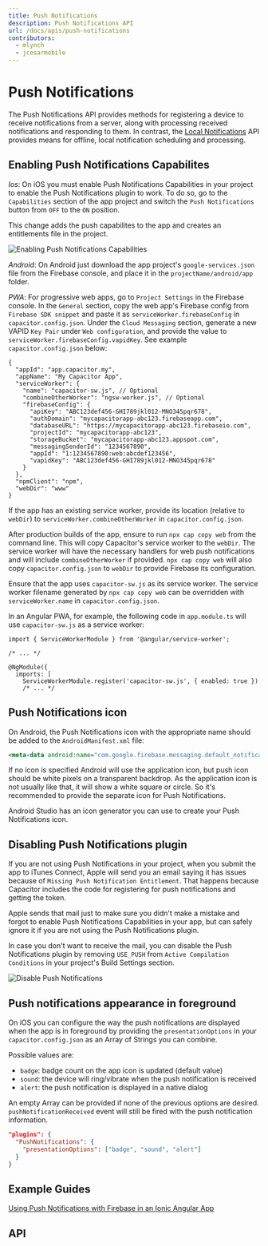 ```yaml
---
title: Push Notifications
description: Push Notifications API
url: /docs/apis/push-notifications
contributors:
  - mlynch
  - jcesarmobile
---
```


<plugin-platforms platforms="pwa,ios,android"></plugin-platforms>

# Push Notifications

The Push Notifications API provides methods for registering a device to receive notifications from a server, along with processing received notifications and responding to them. In contrast, the [Local Notifications](../local-notifications) API provides means for offline, local notification scheduling and processing.

## Enabling Push Notifications Capabilites

*Ios*:
On iOS you must enable Push Notifications Capabilities in your project to enable the Push Notifications plugin to work. To do so, go to the `Capabilities` section of the app project and switch the `Push Notifications` button from `OFF` to the `ON` position.

This change adds the push capabilites to the app and creates an entitlements file in the project.

![Enabling Push Notifications Capabilities](/assets/img/docs/ios/enable-push-capabilities.png)

*Android*:
On Android just download the app project's `google-services.json` file from the Firebase console, and place it in the  `projectName/android/app` folder.

*PWA*:
For progressive web apps, go to `Project Settings` in the Firebase console. In the `General` section, copy the web app's Firebase config from `Firebase SDK snippet` and paste it as `serviceWorker.firebaseConfig` in `capacitor.config.json`. Under the `Cloud Messaging` section, generate a new VAPID `Key Pair` under `Web configuration`, and provide the value to `serviceWorker.firebaseConfig.vapidKey`. See example `capacitor.config.json` below:

```
{
  "appId": "app.capacitor.my",
  "appName": "My Capacitor App",
  "serviceWorker": {
    "name": "capacitor-sw.js", // Optional
    "combineOtherWorker": "ngsw-worker.js", // Optional
    "firebaseConfig": {
      "apiKey": "ABC123def456-GHI789jkl012-MNO345pqr678",
      "authDomain": "mycapacitorapp-abc123.firebaseapp.com",
      "databaseURL": "https://mycapacitorapp-abc123.firebaseio.com",
      "projectId": "mycapacitorapp-abc123",
      "storageBucket": "mycapacitorapp-abc123.appspot.com",
      "messagingSenderId": "1234567890",
      "appId": "1:1234567890:web:abcdef123456",
      "vapidKey": "ABC123def456-GHI789jkl012-MNO345pqr678"
    }
  },
  "npmClient": "npm",
  "webDir": "www"
}
```

If the app has an existing service worker, provide its location (relative to `webDir`) to `serviceWorker.combineOtherWorker` in `capacitor.config.json`.

After production builds of the app, ensure to run `npx cap copy web` from the command line. This will copy Capacitor's service worker to the `webDir`. The service worker will have the necessary handlers for web push notifications and will include `combineOtherWorker` if provided. `npx cap copy web` will also copy `capacitor.config.json` to `webDir` to provide Firebase its configuration.

Ensure that the app uses `capacitor-sw.js` as its service worker. The service worker filename generated by `npx cap copy web` can be overridden with `serviceWorker.name` in `capacitor.config.json`.

In an Angular PWA, for example, the following code in `app.module.ts` will use `capacitor-sw.js` as a service worker:

```
import { ServiceWorkerModule } from '@angular/service-worker';

/* ... */

@NgModule({
  imports: [
    ServiceWorkerModule.register('capacitor-sw.js', { enabled: true })
    /* ... */
```

## Push Notifications icon

On Android, the Push Notifications icon with the appropriate name should be added to the `AndroidManifest.xml` file:

```xml
<meta-data android:name="com.google.firebase.messaging.default_notification_icon" android:resource="@mipmap/push_icon_name" />
```

If no icon is specified Android will use the application icon, but push icon should be white pixels on a transparent backdrop. As the application icon is not usually like that, it will show a white square or circle. So it's recommended to provide the separate icon for Push Notifications.

Android Studio has an icon generator you can use to create your Push Notifications icon.

## Disabling Push Notifications plugin

If you are not using Push Notifications in your project, when you submit the app to iTunes Connect, Apple will send you an email saying it has issues because of `Missing Push Notification Entitlement`. That happens because Capacitor includes the code for registering for push notifications and getting the token.

Apple sends that mail just to make sure you didn't make a mistake and forgot to enable Push Notifications Capabilities in your app, but can safely ignore it if you are not using the Push Notifications plugin.

In case you don't want to receive the mail, you can disable the Push Notifications plugin by removing `USE_PUSH` from `Active Compilation Conditions` in your project's Build Settings section.

![Disable Push Notifications](/assets/img/docs/ios/disable-push-plugin.png)

## Push notifications appearance in foreground

On iOS you can configure the way the push notifications are displayed when the app is in foreground by providing the `presentationOptions` in your `capacitor.config.json` as an Array of Strings you can combine.

Possible values are:
* `badge`: badge count on the app icon is updated (default value)
* `sound`: the device will ring/vibrate when the push notification is received
* `alert`: the push notification is displayed in a native dialog

An empty Array can be provided if none of the previous options are desired. `pushNotificationReceived` event will still be fired with the push notification information.

```json
"plugins": {
  "PushNotifications": {
    "presentationOptions": ["badge", "sound", "alert"]
  }
}
```

<plugin-api index="true" name="push-notifications"></plugin-api>


## Example Guides

[Using Push Notifications with Firebase in an Ionic Angular App](/docs/guides/push-notifications-firebase)

## API

<plugin-api name="push-notifications"></plugin-api>

